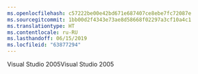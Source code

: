 ```yaml
---
ms.openlocfilehash: c57222be00e42bd671e687407ce8ebe7fc72087e
ms.sourcegitcommit: 1bb00d2f4343e73ae8d58668f02297a3cf10a4c1
ms.translationtype: HT
ms.contentlocale: ru-RU
ms.lasthandoff: 06/15/2019
ms.locfileid: "63877294"
---
```

<span data-ttu-id="7a1f5-101">Visual Studio 2005</span><span class="sxs-lookup"><span data-stu-id="7a1f5-101">Visual Studio 2005</span></span>